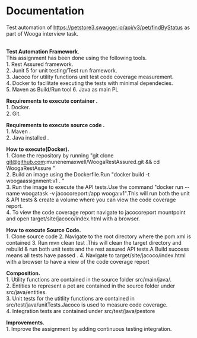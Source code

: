 # Documentation
Test automation of https://petstore3.swagger.io/api/v3/pet/findByStatus as part of Wooga interview task. <br/>
 <br/>
 
**Test Automation Framework**.<br/> 
This assignment has been done using the following tools. <br/>
    1. Rest Assured framework.   <br/>
    2. Junit 5 for unit testing/Test run framework. <br/>
    3. Jacoco for utility functions unit test code coverage measurement. <br/>
    4. Docker to facilitate executing the tests with minimal dependecies.<br/>
    5. Maven as Build/Run tool
    6. Java as main PL
    
**Requirements to execute container .** <br/>
    1. Docker. <br/>
    2. Git.   <br/> 
    
**Requirements to execute source code .** <br/>
    1. Maven . <br/>
    2. Java installed .   <br/> 

**How to execute(Docker).** <br/>
    1. Clone the repository by running "git clone git@github.com:munenemaxwell/WoogaRestAssured.git && cd WoogaRestAssure " <br/> 
    2. Build an image using the Dockerfile.Run "docker build -t woogaassignment:v1 . "<br/>
    3. Run the image to execute the API tests.Use the command "docker run --name woogatask -v jacocoreport:/app wooga:v1".This will run both the unit & API tests & create a volume where you can view the code coverage report. <br/>
    4. To view the code coverage report navigate to jacocoreport mountpoint and open target/site/jacoco/index.html with a browser. <br/>
    
    
**How to execute Source Code.** <br/>
    1. Clone source code 
    2. Navigate to the root directory where the pom.xml is contained
    3. Run mvn clean test .This will clean the target directory and rebuild & run both unit tests and the rest assured API tests.A Build success means all tests have passed .
    4. Navigate to target/site/jacoco/index.html with a browser to have a view of the code coverage report
    
    
**Composition.** <br/>
    1. Utility functions are contained in the source folder src/main/java/.<br/>
    2. Entities to represent a pet are contained in the source folder under src/java/entities. <br/>
    3. Unit tests for the utitlity functions are contained in src/test/java/unitTests.Jacoco is used to measure code coverage.<br/>
    4. Integration tests are contained under  src/test/java/pestore
    

**Improvements.**<br/>
    1. Improve the assignment by adding continuous testing integration.<br/>
    
 
 
   
    

